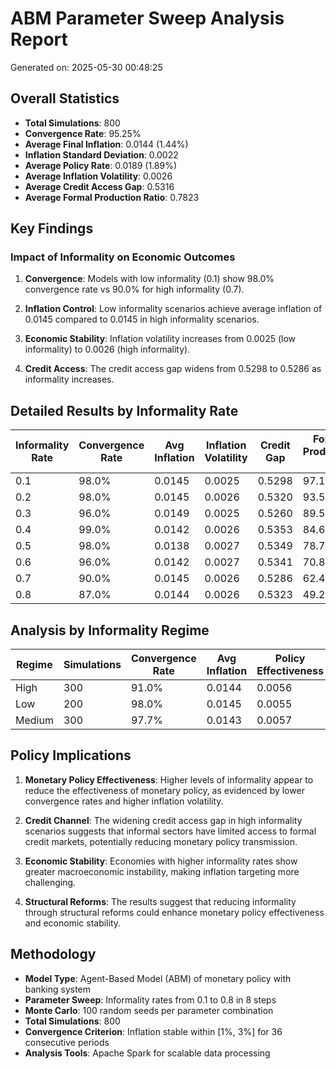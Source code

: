 # ABM Parameter Sweep Analysis Report

Generated on: 2025-05-30 00:48:25

## Overall Statistics

- **Total Simulations**: 800
- **Convergence Rate**: 95.25%
- **Average Final Inflation**: 0.0144 (1.44%)
- **Inflation Standard Deviation**: 0.0022
- **Average Policy Rate**: 0.0189 (1.89%)
- **Average Inflation Volatility**: 0.0026
- **Average Credit Access Gap**: 0.5316
- **Average Formal Production Ratio**: 0.7823

## Key Findings

### Impact of Informality on Economic Outcomes

1. **Convergence**: Models with low informality (0.1) show 98.0% convergence rate vs 90.0% for high informality (0.7).

2. **Inflation Control**: Low informality scenarios achieve average inflation of 0.0145 compared to 0.0145 in high informality scenarios.

3. **Economic Stability**: Inflation volatility increases from 0.0025 (low informality) to 0.0026 (high informality).

4. **Credit Access**: The credit access gap widens from 0.5298 to 0.5286 as informality increases.

## Detailed Results by Informality Rate

| Informality Rate | Convergence Rate | Avg Inflation | Inflation Volatility | Credit Gap | Formal Production % |
|------------------|------------------|---------------|---------------------|------------|--------------------|
| 0.1 | 98.0% | 0.0145 | 0.0025 | 0.5298 | 97.1% |
| 0.2 | 98.0% | 0.0145 | 0.0026 | 0.5320 | 93.5% |
| 0.3 | 96.0% | 0.0149 | 0.0025 | 0.5260 | 89.5% |
| 0.4 | 99.0% | 0.0142 | 0.0026 | 0.5353 | 84.6% |
| 0.5 | 98.0% | 0.0138 | 0.0027 | 0.5349 | 78.7% |
| 0.6 | 96.0% | 0.0142 | 0.0027 | 0.5341 | 70.8% |
| 0.7 | 90.0% | 0.0145 | 0.0026 | 0.5286 | 62.4% |
| 0.8 | 87.0% | 0.0144 | 0.0026 | 0.5323 | 49.2% |

## Analysis by Informality Regime

| Regime | Simulations | Convergence Rate | Avg Inflation | Policy Effectiveness |
|--------|-------------|------------------|---------------|--------------------|
| High | 300 | 91.0% | 0.0144 | 0.0056 |
| Low | 200 | 98.0% | 0.0145 | 0.0055 |
| Medium | 300 | 97.7% | 0.0143 | 0.0057 |

## Policy Implications

1. **Monetary Policy Effectiveness**: Higher levels of informality appear to reduce the effectiveness of monetary policy, as evidenced by lower convergence rates and higher inflation volatility.

2. **Credit Channel**: The widening credit access gap in high informality scenarios suggests that informal sectors have limited access to formal credit markets, potentially reducing monetary policy transmission.

3. **Economic Stability**: Economies with higher informality rates show greater macroeconomic instability, making inflation targeting more challenging.

4. **Structural Reforms**: The results suggest that reducing informality through structural reforms could enhance monetary policy effectiveness and economic stability.

## Methodology

- **Model Type**: Agent-Based Model (ABM) of monetary policy with banking system
- **Parameter Sweep**: Informality rates from 0.1 to 0.8 in 8 steps
- **Monte Carlo**: 100 random seeds per parameter combination
- **Total Simulations**: 800
- **Convergence Criterion**: Inflation stable within [1%, 3%] for 36 consecutive periods
- **Analysis Tools**: Apache Spark for scalable data processing

